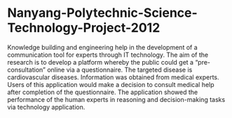 # Nanyang-Polytechnic-Science-Technology-Project-2012
Knowledge building and engineering help in the development of a communication tool for experts through IT technology. The aim of the research is to develop a platform whereby the public could get a “pre-consultation” online via a questionnaire. The targeted disease is cardiovascular diseases. Information was obtained from medical experts. Users of this application would make a decision to consult medical help after completion of the questionnaire. The application showed the performance of the human experts in reasoning and decision-making tasks via technology application. 
